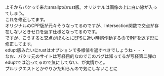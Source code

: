 よそからパクって来たsmallptのrust版。オリジナルは画像の上に白い線が入ってしまう。  
これを修正してます。  
オリジナルのCPP版が元々そうなってるのですが、Intersection関数で交点が存在しないときゼロを返す仕様となってるのです。  
ですが、こうすると交点がほんとにEPSに近い時誤作動するのでINFを返す形に修正してます。    
edupt版みたいにrustはオプションで多様値を返すべきでしょうね・・・  
なお、パクリ元のサイトは写経目的なのでこのバグは知ってるが写経第二弾のeduptでは治ってるので気にしてない、が実情かと。  
プルリクエストとかやりかた知らんので気にしないことに

